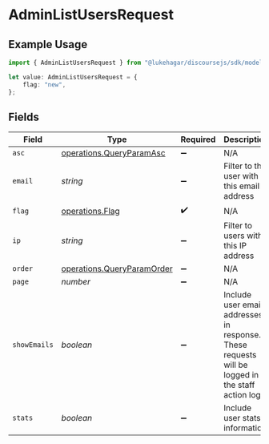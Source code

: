 # AdminListUsersRequest

## Example Usage

```typescript
import { AdminListUsersRequest } from "@lukehagar/discoursejs/sdk/models/operations";

let value: AdminListUsersRequest = {
    flag: "new",
};
```

## Fields

| Field                                                                                             | Type                                                                                              | Required                                                                                          | Description                                                                                       |
| ------------------------------------------------------------------------------------------------- | ------------------------------------------------------------------------------------------------- | ------------------------------------------------------------------------------------------------- | ------------------------------------------------------------------------------------------------- |
| `asc`                                                                                             | [operations.QueryParamAsc](../../../sdk/models/operations/queryparamasc.md)                       | :heavy_minus_sign:                                                                                | N/A                                                                                               |
| `email`                                                                                           | *string*                                                                                          | :heavy_minus_sign:                                                                                | Filter to the user with this email address                                                        |
| `flag`                                                                                            | [operations.Flag](../../../sdk/models/operations/flag.md)                                         | :heavy_check_mark:                                                                                | N/A                                                                                               |
| `ip`                                                                                              | *string*                                                                                          | :heavy_minus_sign:                                                                                | Filter to users with this IP address                                                              |
| `order`                                                                                           | [operations.QueryParamOrder](../../../sdk/models/operations/queryparamorder.md)                   | :heavy_minus_sign:                                                                                | N/A                                                                                               |
| `page`                                                                                            | *number*                                                                                          | :heavy_minus_sign:                                                                                | N/A                                                                                               |
| `showEmails`                                                                                      | *boolean*                                                                                         | :heavy_minus_sign:                                                                                | Include user email addresses in response. These requests will be logged in the staff action logs. |
| `stats`                                                                                           | *boolean*                                                                                         | :heavy_minus_sign:                                                                                | Include user stats information                                                                    |
